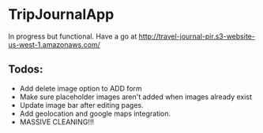 # TripJournalApp

In progress but functional. Have a go at http://travel-journal-pir.s3-website-us-west-1.amazonaws.com/

## Todos:
 - Add delete image option to ADD form
 - Make sure placeholder images aren't added when images already exist
 - Update image bar after editing pages.
 - Add geolocation and google maps integration.
 - MASSIVE CLEANING!!!



